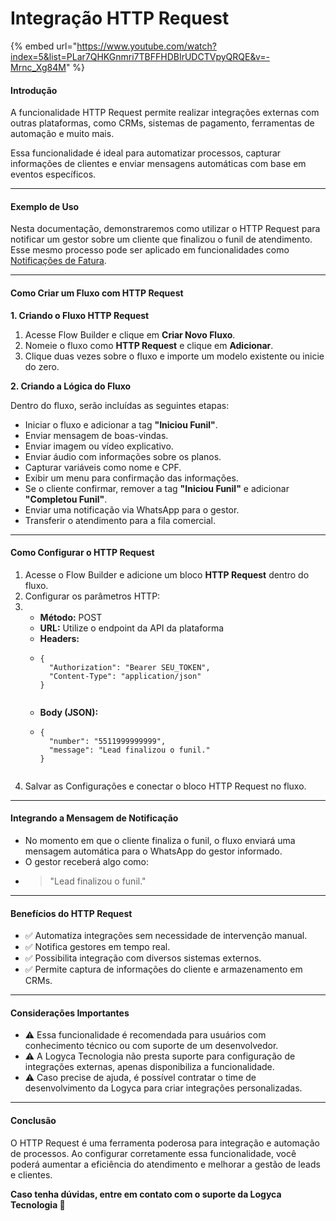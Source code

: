 # Integração HTTP Request



{% embed url="https://www.youtube.com/watch?index=5&list=PLar7QHKGnmri7TBFFHDBIrUDCTVpyQRQE&v=-Mrnc_Xg84M" %}

#### Introdução

A funcionalidade HTTP Request permite realizar integrações externas com outras plataformas, como CRMs, sistemas de pagamento, ferramentas de automação e muito mais.

Essa funcionalidade é ideal para automatizar processos, capturar informações de clientes e enviar mensagens automáticas com base em eventos específicos.

***

#### Exemplo de Uso

Nesta documentação, demonstraremos como utilizar o HTTP Request para notificar um gestor sobre um cliente que finalizou o funil de atendimento.
Esse mesmo processo pode ser aplicado em funcionalidades como [Notificações de Fatura](../comercial/documentacao-de-suporte-envio-automatico-de-notificacoes-de-fatura-via-whatsapp.md).

***

#### Como Criar um Fluxo com HTTP Request

**1. Criando o Fluxo HTTP Request**

1. Acesse Flow Builder e clique em **Criar Novo Fluxo**.
2. Nomeie o fluxo como **HTTP Request** e clique em **Adicionar**.
3. Clique duas vezes sobre o fluxo e importe um modelo existente ou inicie do zero.

**2. Criando a Lógica do Fluxo**

Dentro do fluxo, serão incluídas as seguintes etapas:

* Iniciar o fluxo e adicionar a tag **"Iniciou Funil"**.
* Enviar mensagem de boas-vindas.
* Enviar imagem ou vídeo explicativo.
* Enviar áudio com informações sobre os planos.
* Capturar variáveis como nome e CPF.
* Exibir um menu para confirmação das informações.
* Se o cliente confirmar, remover a tag **"Iniciou Funil"** e adicionar **"Completou Funil"**.
* Enviar uma notificação via WhatsApp para o gestor.
* Transferir o atendimento para a fila comercial.

***

#### Como Configurar o HTTP Request

1. Acesse o Flow Builder e adicione um bloco **HTTP Request** dentro do fluxo.
2. Configurar os parâmetros HTTP:
3.
   * **Método:** POST
   * **URL:** Utilize o endpoint da API da plataforma
   * **Headers:**
   * ```
     {
       "Authorization": "Bearer SEU_TOKEN",
       "Content-Type": "application/json"
     }
             
     ```
   * **Body (JSON):**
   * ```
     {
       "number": "5511999999999",
       "message": "Lead finalizou o funil."
     }
             
     ```
4. Salvar as Configurações e conectar o bloco HTTP Request no fluxo.

***

#### Integrando a Mensagem de Notificação

* No momento em que o cliente finaliza o funil, o fluxo enviará uma mensagem automática para o WhatsApp do gestor informado.
* O gestor receberá algo como:
* > "Lead finalizou o funil."

***

#### Benefícios do HTTP Request

* ✅ Automatiza integrações sem necessidade de intervenção manual.
* ✅ Notifica gestores em tempo real.
* ✅ Possibilita integração com diversos sistemas externos.
* ✅ Permite captura de informações do cliente e armazenamento em CRMs.

***

#### Considerações Importantes

* ⚠ Essa funcionalidade é recomendada para usuários com conhecimento técnico ou com suporte de um desenvolvedor.
* ⚠ A Logyca Tecnologia não presta suporte para configuração de integrações externas, apenas disponibiliza a funcionalidade.
* ⚠ Caso precise de ajuda, é possível contratar o time de desenvolvimento da Logyca para criar integrações personalizadas.

***

#### Conclusão

O HTTP Request é uma ferramenta poderosa para integração e automação de processos. Ao configurar corretamente essa funcionalidade, você poderá aumentar a eficiência do atendimento e melhorar a gestão de leads e clientes.

**Caso tenha dúvidas, entre em contato com o suporte da Logyca Tecnologia 🚀**
